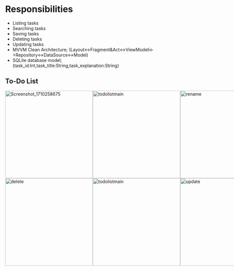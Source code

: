 # Responsibilities 

- Listing tasks
- Searching tasks  
- Saving tasks
- Deleting tasks
- Updating tasks
- MVVM Clean Architecture; (Layout<->Fragment&Act<->ViewModeli<->Repository<->DataSource<->Model)
- SQLite database model; (task_id:Int,task_title:String,task_explanation:String)


## To-Do List 

<div style="display: flex; justify-content: space-between;">
<img  src="https://github.com/ozenkadir/TechCareer-KotlinBootcamp-HW7-ToDoList/assets/92018201/507794b4-013f-4050-8015-98d5e51b4ec9" alt="Screenshot_1710258675" width="280"/>
<img  src="https://github.com/ozenkadir/TechCareer-KotlinBootcamp-HW7-ToDoList/assets/92018201/50af0152-4850-4ca0-a815-8541e59f6459" alt="todolistmain" width="280"/>
<img src="https://github.com/ozenkadir/TechCareer-KotlinBootcamp-HW7-ToDoList/assets/92018201/48ef644e-0e98-45d1-9415-47f967e0d725" alt="rename" width="280"/>
</div>

<div style="display: flex; justify-content: space-between;">
<img  src="https://github.com/ozenkadir/TechCareer-KotlinBootcamp-HW7-ToDoList/assets/92018201/101766fb-1b68-40d2-b241-c7ea93514496" alt="delete" width="280"/>
<img  src="https://github.com/ozenkadir/TechCareer-KotlinBootcamp-HW7-ToDoList/assets/92018201/50af0152-4850-4ca0-a815-8541e59f6459" alt="todolistmain" width="280"/>
<img src="https://github.com/ozenkadir/TechCareer-KotlinBootcamp-HW7-ToDoList/assets/92018201/dd509129-4c66-43cf-859d-d36c56277f92" alt="update" width="280"/>





